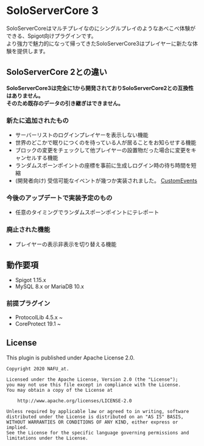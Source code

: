 # SoloServerCore 3
SoloServerCoreはマルチプレイなのにシングルプレイのようなあべこべ体験ができる、Spigot向けプラグインです。  
より強力で魅力的になって帰ってきたSoloServerCore3はプレイヤーに新たな体験を提供します。

## SoloServerCore 2との違い
**SoloServerCore3は完全に1から開発されておりSoloServerCore2との互換性はありません。  
そのため既存のデータの引き継ぎはできません。**

### 新たに追加されたもの
- サーバーリストのログインプレイヤーを表示しない機能
- 世界のどこかで眠りにつくのを待っている人が居ることをお知らせする機能
- ブロックの変更をチェックして他プレイヤーの設置物だった場合に変更をキャンセルする機能
- ランダムスポーンポイントの座標を事前に生成しログイン時の待ち時間を短縮
- (開発者向け) 受信可能なイベントが幾つか実装されました。 [CustomEvents](./CustomEvent.md)

### 今後のアップデートで実装予定のもの
- 任意のタイミングでランダムスポーンポイントにテレポート

### 廃止された機能
- プレイヤーの表示非表示を切り替える機能

## 動作要項
- Spigot 1.15.x
- MySQL 8.x or MariaDB 10.x

### 前提プラグイン
- ProtocolLib 4.5.x ~
- CoreProtect 19.1 ~

## License
This plugin is published under Apache License 2.0.
```
Copyright 2020 NAFU_at.

Licensed under the Apache License, Version 2.0 (the "License");
you may not use this file except in compliance with the License.
You may obtain a copy of the License at

    http://www.apache.org/licenses/LICENSE-2.0

Unless required by applicable law or agreed to in writing, software
distributed under the License is distributed on an "AS IS" BASIS,
WITHOUT WARRANTIES OR CONDITIONS OF ANY KIND, either express or implied.
See the License for the specific language governing permissions and
limitations under the License.
```

